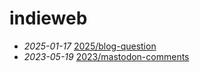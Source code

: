 # indieweb
- *2025-01-17* [2025/blog-question](/2025/blog-question)
- *2023-05-19* [2023/mastodon-comments](/2023/mastodon-comments)
